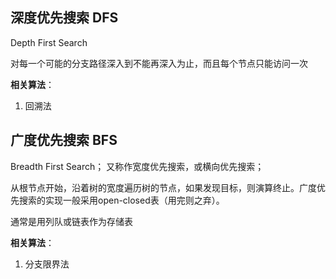 ## 深度优先搜索  DFS
Depth First Search

对每一个可能的分支路径深入到不能再深入为止，而且每个节点只能访问一次

**相关算法**：
1. 回溯法


## 广度优先搜索 BFS
Breadth First Search； 又称作宽度优先搜索，或横向优先搜索；

从根节点开始，沿着树的宽度遍历树的节点，如果发现目标，则演算终止。广度优先搜索的实现一般采用open-closed表（用完则之弃）。

通常是用列队或链表作为存储表

**相关算法**：
1. 分支限界法
